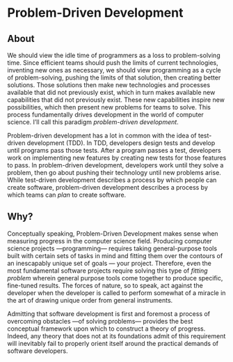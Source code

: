 # Problem-Driven Development

## About

We should view the idle time of programmers as a loss to problem-solving time. Since efficient teams should push the limits of current technologies, inventing new ones as necessary, we should view programming as a cycle of problem-solving, pushing the limits of that solution, then creating better solutions. Those solutions then make new technologies and processes available that did not previously exist, which in turn makes available new capabilities that did not previously exist. These new capabilities inspire new possibilities, which then present new problems for teams to solve. This process fundamentally drives development in the world of computer science. I’ll call this paradigm *problem-driven development*. 

Problem-driven development has a lot in common with the idea of test-driven development (TDD). In TDD, developers design tests and develop until programs pass those tests. After a program passes a test, developers work on implementing new features by creating new tests for those features to pass. In problem-driven development, developers work until they solve a problem, then go about pushing their technology until new problems arise. While test-driven development describes a process by which people can create software, problem-driven development describes a process by which teams can *plan* to create software.

## Why?

Conceptually speaking, Problem-Driven Development makes sense when measuring progress in the computer science field. Producing computer science projects —programming— requires taking general-purpose tools built with certain sets of tasks in mind and fitting them over the contours of an inescapably unique set of goals — your project. Therefore, even the most fundamental software projects require solving this type of *fitting problem* wherein general purpose tools come together to produce specific, fine-tuned results. The forces of nature, so to speak, act against the developer when the developer is called to perform somewhat of a miracle in the art of drawing unique order from general instruments. 

Admitting that software development is first and foremost a process of overcoming obstacles —of solving problems— provides the best conceptual framework upon which to construct a theory of progress. Indeed, any theory that does not at its foundations admit of this requirement will inevitably fail to properly orient itself around the practical demands of software developers.
